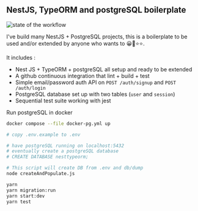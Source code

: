 ## NestJS, TypeORM and postgreSQL boilerplate

![state of the workflow](https://github.com/fabcotech/nest-typeorm-boilerplate/actions/workflows/main.yml/badge.svg)

I've build many NestJS + PostgreSQL projects, this is a boilerplate to be used
and/or extended by anyone who wants to 😀🎈⭐⭐.

It includes :

- Nest JS + TypeORM + postgreSQL all setup and ready to be extended
- A github continuous integration that lint + build + test
- Simple email/password auth API on `POST /auth/signup` and `POST /auth/login`
- PostgreSQL database set up with two tables (`user` and `session`)
- Sequential test suite working with jest

Run postgreSQL in docker

```sh
docker compose --file docker-pg.yml up
```

```sh
# copy .env.example to .env

# have postgreSQL running on localhost:5432
# eventually create a postgreSQL database
# CREATE DATABASE nesttypeorm;

# This script will create DB from .env and db/dump
node createAndPopulate.js

yarn
yarn migration:run
yarn start:dev
yarn test
```
